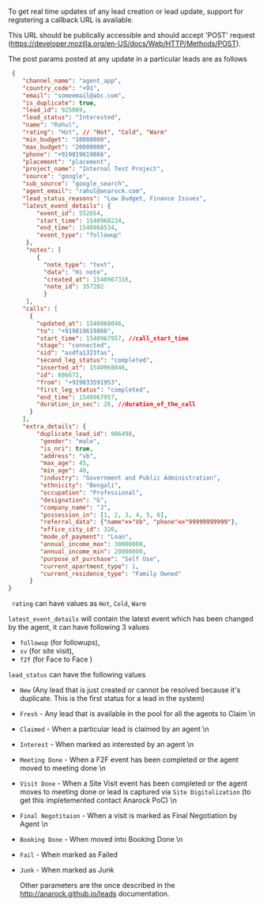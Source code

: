 To get real time updates of any lead creation or lead update, support for registering a callback URL is available. 

This URL should be publically accessible and should accept 'POST' request (https://developer.mozilla.org/en-US/docs/Web/HTTP/Methods/POST).

The post params posted at any update in a particular leads are as follows 

```json
 { 
    "channel_name": "agent_app",
    "country_code": "+91",
    "email": "someemail@abc.com",
    "is_duplicate": true,
    "lead_id": 925089,
    "lead_status": "Interested",
    "name": "Rahul",
    "rating": "Hot", // "Hot", "Cold", "Warm"
    "min_budget": "10000000",
    "max_budget": "20000000",
    "phone": "+919819619866",
    "placement": "placement",
    "project_name": "Internal Test Project",
    "source": "google",
    "sub_source": "google_search",
    "agent_email": "rahul@anarock.com",
    "lead_status_reasons": "Low Budget, Finance Issues",
    "latest_event_details": { 
        "event_id": 552654,
        "start_time": 1540968234,
        "end_time": 1540968534,
        "event_type": "followup"
     },
     "notes": [
        {
          "note_type": "text",
          "data": "Hi note",
          "created_at": 1540967316,
          "note_id": 357202
          }
     ],
    "calls": [
      {
        "updated_at": 1540968046,
        "to": "+919819619866",
        "start_time": 1540967957, //call_start_time
        "stage": "connected",
        "sid": "asdfa1323fas",
        "second_leg_status": "completed",
        "inserted_at": 1540968046,
        "id": 886672,
        "from": "+919833591953",
        "first_leg_status": "completed",
        "end_time": 1540967957,
        "duration_in_sec": 26, //duration_of_the_call
      }
    ],
    "extra_details": {
        "duplicate_lead_id": 906498,
         "gender": "male",
         "is_nri": true,
         "address": "vb",
         "max_age": 45,
         "min_age": 40,
         "industry": "Government and Public Administration",
         "ethnicity": "Bengali",
         "occupation": "Professional",
         "designation": "G",
         "company_name": "J",
         "possession_in": [1, 2, 3, 4, 5, 6],
         "referral_data": {"name"=>"Vb", "phone"=>"99999999999"},
         "office_city_id": 326,
         "mode_of_payment": "Loan",
         "annual_income_max": 30000000,
         "annual_income_min": 20000000,
         "purpose_of_purchase": "Self Use",
         "current_apartment_type": 1,
         "current_residence_type": "Family Owned"
      }
}
```

``` rating``` can have values as `Hot`, `Cold`, `Warm`

```latest_event_details``` will contain the latest event which has been changed by the agent, it can have following 3 values 
- ```followup``` (for followups),
- ```sv``` (for site visit),
- ```f2f``` (for Face to Face )


```lead_status``` can have the following values 
- `New` (Any lead that is just created or cannot be resolved because it's duplicate. This is the first status for a lead in the system)
- `Fresh` - Any lead that is available in the pool for all the agents to Claim \n
- `Claimed` - When a particular lead is claimed by an agent \n
- `Interest` - When marked as interested by an agent \n
- `Meeting Done` - When a F2F event has been completed  or the agent moved to meeting done \n
- `Visit Done` - When a Site Visit event has been completed or the agent moves to meeting done or lead is captured via `Site Digitalization` (to get this impletemented contact Anarock PoC) \n
- `Final Negotitaion` - When a visit is marked as Final Negotiation by Agent \n
- `Booking Done` - When moved into Booking Done \n
- `Fail` - When marked as Failed
- `Junk` - When marked as Junk 
      
  
  Other parameters are the once described in the http://anarock.github.io/leads documentation.
  

